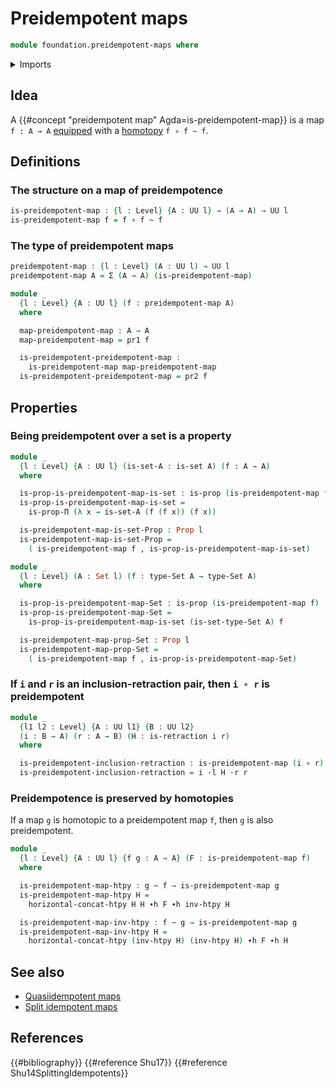 # Preidempotent maps

```agda
module foundation.preidempotent-maps where
```

<details><summary>Imports</summary>

```agda
open import foundation.dependent-pair-types
open import foundation.homotopy-algebra
open import foundation.universe-levels
open import foundation.whiskering-homotopies-composition

open import foundation-core.function-types
open import foundation-core.homotopies
open import foundation-core.propositions
open import foundation-core.retractions
open import foundation-core.sets
```

</details>

## Idea

A {{#concept "preidempotent map" Agda=is-preidempotent-map}} is a map
`f : A → A` [equipped](foundation.structure.md) with a
[homotopy](foundation-core.homotopy-md) `f ∘ f ~ f`.

## Definitions

### The structure on a map of preidempotence

```agda
is-preidempotent-map : {l : Level} {A : UU l} → (A → A) → UU l
is-preidempotent-map f = f ∘ f ~ f
```

### The type of preidempotent maps

```agda
preidempotent-map : {l : Level} (A : UU l) → UU l
preidempotent-map A = Σ (A → A) (is-preidempotent-map)

module _
  {l : Level} {A : UU l} (f : preidempotent-map A)
  where

  map-preidempotent-map : A → A
  map-preidempotent-map = pr1 f

  is-preidempotent-preidempotent-map :
    is-preidempotent-map map-preidempotent-map
  is-preidempotent-preidempotent-map = pr2 f
```

## Properties

### Being preidempotent over a set is a property

```agda
module _
  {l : Level} {A : UU l} (is-set-A : is-set A) (f : A → A)
  where

  is-prop-is-preidempotent-map-is-set : is-prop (is-preidempotent-map f)
  is-prop-is-preidempotent-map-is-set =
    is-prop-Π (λ x → is-set-A (f (f x)) (f x))

  is-preidempotent-map-is-set-Prop : Prop l
  is-preidempotent-map-is-set-Prop =
    ( is-preidempotent-map f , is-prop-is-preidempotent-map-is-set)

module _
  {l : Level} (A : Set l) (f : type-Set A → type-Set A)
  where

  is-prop-is-preidempotent-map-Set : is-prop (is-preidempotent-map f)
  is-prop-is-preidempotent-map-Set =
    is-prop-is-preidempotent-map-is-set (is-set-type-Set A) f

  is-preidempotent-map-prop-Set : Prop l
  is-preidempotent-map-prop-Set =
    ( is-preidempotent-map f , is-prop-is-preidempotent-map-Set)
```

### If `i` and `r` is an inclusion-retraction pair, then `i ∘ r` is preidempotent

```agda
module _
  {l1 l2 : Level} {A : UU l1} {B : UU l2}
  (i : B → A) (r : A → B) (H : is-retraction i r)
  where

  is-preidempotent-inclusion-retraction : is-preidempotent-map (i ∘ r)
  is-preidempotent-inclusion-retraction = i ·l H ·r r
```

### Preidempotence is preserved by homotopies

If a map `g` is homotopic to a preidempotent map `f`, then `g` is also
preidempotent.

```agda
module _
  {l : Level} {A : UU l} {f g : A → A} (F : is-preidempotent-map f)
  where

  is-preidempotent-map-htpy : g ~ f → is-preidempotent-map g
  is-preidempotent-map-htpy H =
    horizontal-concat-htpy H H ∙h F ∙h inv-htpy H

  is-preidempotent-map-inv-htpy : f ~ g → is-preidempotent-map g
  is-preidempotent-map-inv-htpy H =
    horizontal-concat-htpy (inv-htpy H) (inv-htpy H) ∙h F ∙h H
```

## See also

- [Quasiidempotent maps](foundation.quasiidempotent-maps.md)
- [Split idempotent maps](foundation.split-idempotent-maps.md)

## References

{{#bibliography}} {{#reference Shu17}} {{#reference Shu14SplittingIdempotents}}
